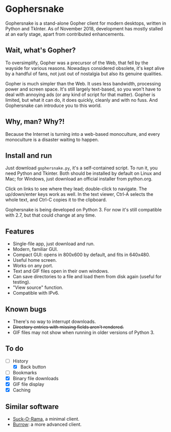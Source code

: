 # Gophersnake

Gophersnake is a stand-alone Gopher client for modern desktops, written in Python and TkInter. As of November 2018, development has mostly stalled at an early stage, apart from contributed enhancements.

## Wait, what's Gopher?

To oversimplify, Gopher was a precursor of the Web, that fell by the wayside for various reasons. Nowadays considered obsolete, it's kept alive by a handful of fans, not just out of nostalgia but also its genuine qualities.

Gopher is much simpler than the Web. It uses less bandwidth, processing power and screen space. It's still largely text-based, so you won't have to deal with annoying ads (or any kind of script for that matter). Gopher is limited, but what it can do, it does quickly, cleanly and with no fuss. And Gophersnake can introduce you to this world.

## Why, man? Why?!

Because the Internet is turning into a web-based monoculture, and every monoculture is a disaster waiting to happen.

## Install and run

Just download `gophersnake.py`, it's a self-contained script. To run it, you need Python and Tkinter. Both should be installed by default on Linux and Mac; for Windows, just download an official installer from python.org.

Click on links to see where they lead; double-click to navigate. The up/down/enter keys work as well. In the text viewer, Ctrl-A selects the whole text, and Ctrl-C copies it to the clipboard.

Gophersnake is being developed on Python 3. For now it's still compatible with 2.7, but that could change at any time.

## Features

- Single-file app, just download and run.
- Modern, familiar GUI.
- Compact GUI: opens in 800x600 by default, and fits in 640x480.
- Useful home screen.
- Works on any port.
- Text and GIF files open in their own windows.
- Can save directories to a file and load them from disk again (useful for testing).
- "View source" function.
- Compatible with IPv6.

## Known bugs

- There's no way to interrupt downloads.
- ~~Directory entries with missing fields aren't rendered.~~
- GIF files may not show when running in older versions of Python 3.

## To do

- [ ] History
  - [X] Back button
- [ ] Bookmarks
- [X] Binary file downloads
- [X] GIF file display
- [X] Caching

## Similar software

- [Suck-O-Rama](https://github.com/avysk/suck-o-rama), a minimal client.
- [Burrow](https://github.com/sloumdrone/burrow): a more advanced client.
